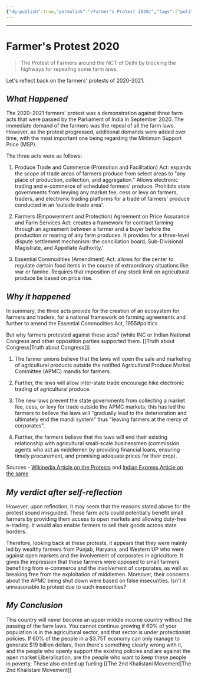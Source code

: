 ```yaml
---
{"dg-publish":true,"permalink":"/Farmer's Protest 2020/","tags":["politics"]}
---
```


---
# Farmer's Protest 2020
> The Protest of Farmers around the NCT of Delhi by blocking the highways for repealing some farm laws.

Let's reflect back on the farmers' protests of 2020-2021.

## ***What Happened***
The 2020–2021 farmers' protest was a demonstration against three farm acts that were passed by the Parliament of India in September 2020. The immediate demand of the farmers was the repeal of all the farm laws. However, as the protest progressed, additional demands were added over time, with the most important one being regarding the Minimum Support Price (MSP).

The three acts were as follows:

1. Produce Trade and Commerce (Promotion and Facilitation) Act: expands the scope of trade areas of farmers produce from select areas to "any place of production, collection, and aggregation." Allows electronic trading and e-commerce of scheduled farmers' produce. Prohibits state governments from levying any market fee, cess or levy on farmers, traders, and electronic trading platforms for a trade of farmers' produce conducted in an 'outside trade area'.

2. Farmers (Empowerment and Protection) Agreement on Price Assurance and Farm Services Act: creates a framework for contract farming through an agreement between a farmer and a buyer before the production or rearing of any farm produces. It provides for a three-level dispute settlement mechanism: the conciliation board, Sub-Divisional Magistrate, and Appellate Authority.'

3. Essential Commodities (Amendment) Act: allows for the center to regulate certain food items in the course of extraordinary situations like war or famine. Requires that imposition of any stock limit on agricultural produce be based on price rise.

## ***Why it happened***
In summary, the three acts provide for the creation of an ecosystem for farmers and traders, for a national framework on farming agreements and further to amend the Essential Commodities Act, 1955#politics 

But why farmers protested against these acts? (while INC or Indian National Congress and other opposition parties supported them. [[Truth about Congress\|Truth about Congress]])

1. The farmer unions believe that the laws will open the sale and marketing of agricultural products outside the notified Agricultural Produce Market Committee (APMC) mandis for farmers.

2. Further, the laws will allow inter-state trade encourage hike electronic trading of agricultural produce.

3. The new laws prevent the state governments from collecting a market fee, cess, or levy for trade outside the APMC markets; this has led the farmers to believe the laws will "gradually lead to the deterioration and ultimately end the mandi system" thus "leaving farmers at the mercy of corporates".

4. Further, the farmers believe that the laws will end their existing relationship with agricultural small-scale businessmen (commission agents who act as middlemen by providing financial loans, ensuring timely procurement, and promising adequate prices for their crop).


Sources - [Wikipedia Article on the Protests](https://en.m.wikipedia.org/wiki/2020%E2%80%932021_Indian_farmers%27_protest) and [Indian Express Article on the same](https://indianexpress.com/article/explained/punjab-haryana-farmer-protests-explained-delhi-chalo-farm-laws-2020/)

## ***My verdict after self-reflection***
However, upon reflection, it may seem that the reasons stated above for the protest sound misguided. These farm acts could potentially benefit small farmers by providing them access to open markets and allowing duty-free e-trading. It would also enable farmers to sell their goods across state borders.

Therefore, looking back at these protests, it appears that they were mainly led by wealthy farmers from Punjab, Haryana, and Western UP who were against open markets and the involvement of corporates in agriculture. It gives the impression that these farmers were opposed to small farmers benefiting from e-commerce and the involvement of corporates, as well as breaking free from the exploitation of middlemen. Moreover, their concerns about the APMC being shut down were based on false insecurities. Isn't it unreasonable to protest due to such insecurities?

## ***My Conclusion***
This country will never become an upper middle income country without the passing of the farm laws. You cannot continue growing if 60% of your population is in the agricultural sector, and that sector is under protectionist policies. If 60% of the people in a $3.75T economy can only manage to generate $19 billion dollars, then there's something clearly wrong with it, and the people who openly support the existing policies and are against the open market Liberalisation, are the people who want to keep these people in poverty.
These also ended up fueling [[The 2nd Khalistani Movement\|The 2nd Khalistani Movement]]